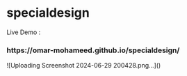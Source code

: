 # specialdesign
Live Demo : 
<h3>https://omar-mohameed.github.io/specialdesign/</h3>
![Uploading Screenshot 2024-06-29 200428.png…]()
